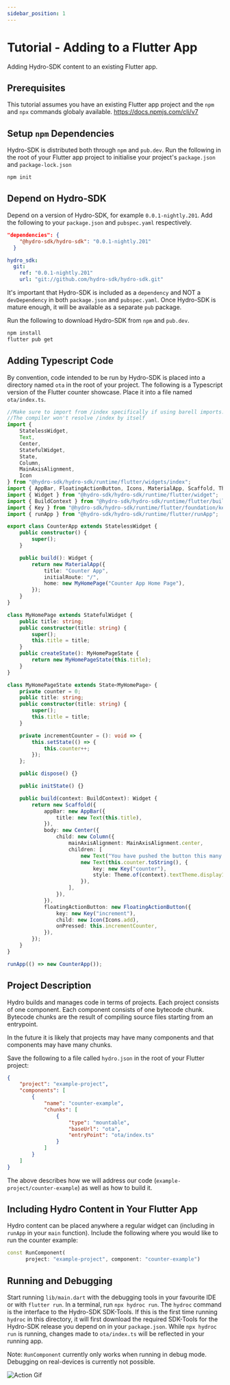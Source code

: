 ```yaml
---
sidebar_position: 1
---
```


# Tutorial - Adding to a Flutter App

Adding Hydro-SDK content to an existing Flutter app.

## Prerequisites

This tutorial assumes you have an existing Flutter app project and the `npm` and `npx` commands globaly available. https://docs.npmjs.com/cli/v7

## Setup `npm` Dependencies
Hydro-SDK is distributed both through `npm` and `pub.dev`.
Run the following in the root of your Flutter app project to initialise your project's `package.json` and `package-lock.json`
```bash
npm init
```

## Depend on Hydro-SDK
Depend on a version of Hydro-SDK, for example `0.0.1-nightly.201`.
Add the following to your `package.json` and `pubspec.yaml` respectively.
```json
"dependencies": {
    "@hydro-sdk/hydro-sdk": "0.0.1-nightly.201"
  }
  ```
  ```yaml
hydro_sdk: 
    git: 
      ref: "0.0.1-nightly.201"
      url: "git://github.com/hydro-sdk/hydro-sdk.git"
  ```
It's important that Hydro-SDK is included as a `dependency` and NOT a `devDependency` in both `package.json` and `pubspec.yaml`. Once Hydro-SDK is mature enough, it will be available as a separate `pub` package.

Run the following to download Hydro-SDK from `npm` and `pub.dev`.
```bash
npm install
flutter pub get
```

## Adding Typescript Code
By convention, code intended to be run by Hydro-SDK is placed into a directory named `ota` in the root of your project. The following is a Typescript version of the Flutter counter showcase. Place it into a file named `ota/index.ts`.
```typescript
//Make sure to import from /index specifically if using barell imports.
//The compiler won't resolve /index by itself
import {
    StatelessWidget,
    Text,
    Center,
    StatefulWidget,
    State,
    Column,
    MainAxisAlignment,
    Icon
} from "@hydro-sdk/hydro-sdk/runtime/flutter/widgets/index";
import { AppBar, FloatingActionButton, Icons, MaterialApp, Scaffold, Theme } from "@hydro-sdk/hydro-sdk/runtime/flutter/material/index";
import { Widget } from "@hydro-sdk/hydro-sdk/runtime/flutter/widget";
import { BuildContext } from "@hydro-sdk/hydro-sdk/runtime/flutter/buildContext";
import { Key } from "@hydro-sdk/hydro-sdk/runtime/flutter/foundation/key";
import { runApp } from "@hydro-sdk/hydro-sdk/runtime/flutter/runApp";

export class CounterApp extends StatelessWidget {
    public constructor() {
        super();
    }

    public build(): Widget {
        return new MaterialApp({
            title: "Counter App",
            initialRoute: "/",
            home: new MyHomePage("Counter App Home Page"),
        });
    }
}

class MyHomePage extends StatefulWidget {
    public title: string;
    public constructor(title: string) {
        super();
        this.title = title;
    }
    public createState(): MyHomePageState {
        return new MyHomePageState(this.title);
    }
}

class MyHomePageState extends State<MyHomePage> {
    private counter = 0;
    public title: string;
    public constructor(title: string) {
        super();
        this.title = title;
    }

    private incrementCounter = (): void => {
        this.setState(() => {
            this.counter++;
        });
    };

    public dispose() {}

    public initState() {}

    public build(context: BuildContext): Widget {
        return new Scaffold({
            appBar: new AppBar({
                title: new Text(this.title),
            }),
            body: new Center({
                child: new Column({
                    mainAxisAlignment: MainAxisAlignment.center,
                    children: [
                        new Text("You have pushed the button this many times"),
                        new Text(this.counter.toString(), {
                            key: new Key("counter"),
                            style: Theme.of(context).textTheme.display1,
                        }),
                    ],
                }),
            }),
            floatingActionButton: new FloatingActionButton({
                key: new Key("increment"),
                child: new Icon(Icons.add),
                onPressed: this.incrementCounter,
            }),
        });
    }
}

runApp(() => new CounterApp());
```

## Project Description
Hydro builds and manages code in terms of projects. Each project consists of one component. Each component consists of one bytecode chunk. Bytecode chunks are the result of compiling source files starting from an entrypoint.

In the future it is likely that projects may have many components and that components may have many chunks.

Save the following to a file called `hydro.json` in the root of your Flutter project:
```json
{
    "project": "example-project",
    "components": [
        {
            "name": "counter-example",
            "chunks": [
                {
                    "type": "mountable",
                    "baseUrl": "ota",
                    "entryPoint": "ota/index.ts"
                }
            ]
        }
    ]
}
```

The above describes how we will address our code (`example-project/counter-example`) as well as how to build it.

## Including Hydro Content in Your Flutter App
Hydro content can be placed anywhere a regular widget can (including in `runApp` in your `main` function). Include the following where you would like to run the counter example:
```dart
const RunComponent(
      project: "example-project", component: "counter-example")
```

## Running and Debugging
Start running `lib/main.dart` with the debugging tools in your favourite IDE or with `flutter run`. In a terminal, run `npx hydroc run`. The `hydroc` command is the interface to the Hydro-SDK SDK-Tools. If this is the first time running `hydroc` in this directory, it will first download the required SDK-Tools for the Hydro-SDK release you depend on in your `package.json`. While `npx hydroc run` is running, changes made to `ota/index.ts` will be reflected in your running app.

Note: `RunComponent` currently only works when running in debug mode. Debugging on real-devices is currently not possible.

![Action Gif](https://github.com/hydro-sdk/hydro_demo/blob/master/media/action-gif.gif)